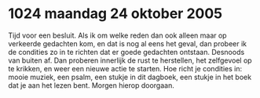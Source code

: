 # 1024 maandag 24 oktober 2005
Tijd voor een besluit. Als ik om welke reden dan ook alleen maar op verkeerde gedachten kom, en dat is nog al eens het geval, dan probeer ik de condities zo in te richten dat er goede gedachten ontstaan. Desnoods van buiten af. Dan proberen innerlijk de rust te herstellen, het zelfgevoel op te krikken, en weer een nieuwe actie te starten. Hoe richt je condities in: mooie muziek, een psalm, een stukje in dit dagboek, een stukje in het boek dat je aan het lezen bent. Morgen hierop doorgaan.